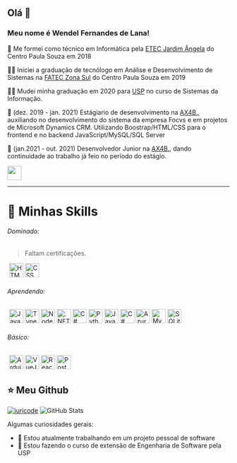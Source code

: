 ## Olá 👋
### Meu nome é <strong>Wendel Fernandes de Lana!</strong>

:school: Me formei como técnico em Informática pela <a href="https://etecjardimangela.com.br/">ETEC Jardim Ângela</a> do Centro Paula Souza em 2018

:man_student: Iniciei a graduação de tecnólogo em Análise e Desenvolvimento de Sistemas na <a href="https://fateczonasul.edu.br">FATEC Zona Sul</a> do Centro Paula Souza em 2019 

:man_technologist: Mudei minha graduação em 2020 para <a href="https://usp.br">USP</a> no curso de Sistemas da Informação.

💼 (dez. 2019 - jan. 2021) Estágiario de desenvolvimento na <a href="https://ax4b.com">AX4B.</a>, auxiliando no desenvolvimento do sistema da empresa Focvs e em projetos de Microsoft Dynamics CRM. Utilizando Boostrap/HTML/CSS para o frontend e no backend JavaScript/MySQL/SQL Server


💼 (jan.2021 - out. 2021) Desenvolvedor Junior na <a href="https://ax4b.com">AX4B.</a>, dando continuidade ao trabalho já feio no período do estágio.

<a href="https://www.linkedin.com/in/wendel-de-lana/"><img height="32" src="https://img.shields.io/badge/LinkedIn-0077B5?style=for-the-badge&logo=linkedin&logoColor=white"/></a>

----

  # 🚀 Minhas Skills
  
   ###### Dominado:
   > Faltam certificações.
   
   ‎ <img height="32" src="https://img.shields.io/badge/HTML5-E34F26?style=for-the-badge&logo=html5&logoColor=white" alt="HTML5"/>
   <img height="32" src="https://img.shields.io/badge/CSS3-1572B6?style=for-the-badge&logo=css3&logoColor=white" alt="CSS"/>
   ###### Aprendendo:
   ‎ <img height="32" src="https://img.shields.io/badge/JavaScript-323330?style=for-the-badge&logo=javascript&logoColor=F7DF1E" alt="Javascript"/>
   <img height="32" src="https://img.shields.io/badge/TypeScript-007ACC?style=for-the-badge&logo=typescript&logoColor=white" alt="Typescript"/>
   <img height="32" src="https://img.shields.io/badge/Node.js-43853D?style=for-the-badge&logo=node.js&logoColor=white" alt="Nodejs"/>
   <img height="32" src="https://img.shields.io/badge/.NET-5C2D91?style=for-the-badge&logo=.net&logoColor=white" alt=".NET"/>
   <img height="32" src="https://img.shields.io/badge/c%23-%23239120.svg?style=for-the-badge&logo=c-sharp&logoColor=white" alt="C#"/>
   <img height="32" src="https://img.shields.io/badge/Python-14354C?style=for-the-badge&logo=python&logoColor=white" alt="Python"/>
   <img height="32" src="https://img.shields.io/badge/Java-ED8B00?style=for-the-badge&logo=java&logoColor=white" alt="Java"/>
   <img height="32" src="https://img.shields.io/badge/MySQL-00000F?style=for-the-badge&logo=mysql&logoColor=white" alt="C#"/>
   <img height="32" src="https://img.shields.io/badge/azure-%230072C6.svg?style=for-the-badge&logo=microsoftazure&logoColor=white" alt="Azure"/>
   <img height="32" src="https://img.shields.io/badge/MySQL-00000F?style=for-the-badge&logo=mysql&logoColor=white" alt="MySQL"/>
   <img height="32" src="https://img.shields.io/badge/sqlite-%2307405e.svg?style=for-the-badge&logo=sqlite&logoColor=white" alt="SQLite"/>
  
   ###### Básico:
   ‎ <img height="32" src="https://img.shields.io/badge/-Arduino-00979D?style=for-the-badge&logo=Arduino&logoColor=white" alt="Arduino"/>
   <img height="32" src="https://img.shields.io/badge/Vue.js-35495E?style=for-the-badge&logo=vue.js&logoColor=4FC08D" alt="VueJS"/>
   <img height="32" src="https://img.shields.io/badge/React-20232A?style=for-the-badge&logo=react&logoColor=61DAFB" alt="React"/>
   <img height="32" src="https://img.shields.io/badge/PostgreSQL-316192?style=for-the-badge&logo=postgresql&logoColor=white" alt="PostegreSQL"/>
  

## ⭐ Meu Github
[![iuricode](https://github-readme-stats.vercel.app/api/top-langs/?username=WendelLana&hide=html&layout=compact&theme=default)](https://github.com/iuricode/)
![GitHub Stats](https://github-readme-stats.vercel.app/api?username=WendelLana&show_icons=true)

Algumas curiosidades gerais:

- 🔭 Estou atualmente trabalhando em um projeto pessoal de software
- 🌱 Estou fazendo o curso de extensão de Engenharia de Software pela USP
<!---
- 👯 Estou colaborando com alguns projetos de amigos
- 🤔 I’m looking for help with ...
- 💬 Ask me about ...
- 📫 How to reach me: 
- ⚡ Fun fact: ...
-->
